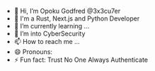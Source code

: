 - 👋 Hi, I’m Opoku Godfred @3x3cu7er
- 👀 I'm a Rust, Next.js and Python Developer
- 🌱 I’m currently learning ...
- 💞️ I’m into CyberSecurity
- 📫 How to reach me ...
- 😄 Pronouns: 
- ⚡ Fun fact: Trust No One Always Authenticate

<!---
3x3cu7er/3x3cu7er is a ✨ special ✨ repository because its `README.md` (this file) appears on your GitHub profile.
You can click the Preview link to take a look at your changes.
--->
